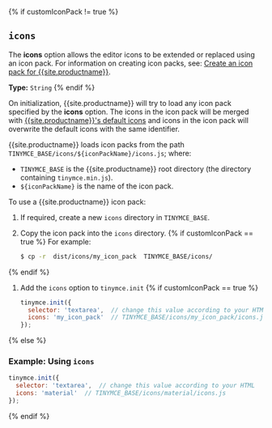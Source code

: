 {% if customIconPack != true %}
## `icons`

The **icons** option allows the editor icons to be extended or replaced using an icon pack. For information on creating icon packs, see: [Create an icon pack for {{site.productname}}]({{site.baseurl}}/advanced/creating-an-icon-pack/).

**Type:**  `String`
{% endif %}

On initialization, {{site.productname}} will try to load any icon pack specified by the **icons** option. The icons in the icon pack will be merged with [{{site.productname}}'s default icons]({{site.baseurl}}/advanced/editor-icon-identifiers/) and icons in the icon pack will overwrite the default icons with the same identifier.

{{site.productname}} loads icon packs from the path `TINYMCE_BASE/icons/${iconPackName}/icons.js`;
where:

* `TINYMCE_BASE` is the {{site.productname}} root directory (the directory containing `tinymce.min.js`).
* `${iconPackName}` is the name of the icon pack.

To use a {{site.productname}} icon pack:

1. If required, create a new `icons` directory in `TINYMCE_BASE`.
1. Copy the icon pack into the `icons` directory.
{% if customIconPack == true %}
    For example:

    ```sh
    $ cp -r  dist/icons/my_icon_pack  TINYMCE_BASE/icons/
    ```
{% endif %}
1. Add the `icons` option to `tinymce.init`
{% if customIconPack == true %}
    ```js
    tinymce.init({
      selector: 'textarea',  // change this value according to your HTML
      icons: 'my_icon_pack'  // TINYMCE_BASE/icons/my_icon_pack/icons.js
    });
    ```
{% else %}

### Example: Using `icons`

```js
tinymce.init({
  selector: 'textarea',  // change this value according to your HTML
  icons: 'material'  // TINYMCE_BASE/icons/material/icons.js
});
```
{% endif %}
